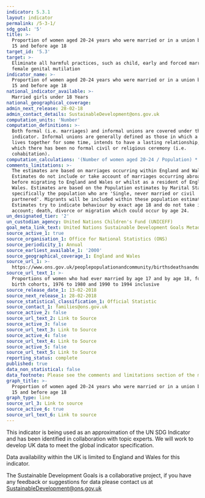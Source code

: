 ```yaml
---
indicator: 5.3.1
layout: indicator
permalink: /5-3-1/
sdg_goal: '5'
title: >-
  Proportion of women aged 20-24 years who were married or in a union before age
  15 and before age 18
target_id: '5.3'
target: >-
  Eliminate all harmful practices, such as child, early and forced marriage and
  female genital mutilation
indicator_name: >-
  Proportion of women aged 20-24 years who were married or in a union before age
  15 and before age 18
national_indicator_available: >-
  Married girls under 18 Years
national_geographical_coverage:
admin_next_release: 28-02-18
admin_contact_details: SustainableDevelopment@ons.gov.uk
computation_units: 'Number'
computation_definitions: >-
  Both formal (i.e. marriages) and informal unions are covered under this
  indicator. Informal unions are generally defined as those in which a couple
  lives together for some time, intends to have a lasting relationship, but for
  which there has been no formal civil or religious ceremony (i.e.
  cohabitation).
computation_calculations: '(Number of women aged 20-24 / Population) * 1,000'
comments_limitations: >-
  The estimates are based on marriages occurring within England and Wales only.
  Estimates do not include or take account of marriages occurring abroad either
  before migrating to England and Wales or whilst as a resident of England and
  Wales. Estimates are based on the Population estimates by Marital Status,
  specifically the population who are 'Single, never married or civil
  partnered'. Migrants will be included within these population estimates.
  Estimates try to indicate behaviour by exact age 18 and do not take into
  account; death, divorce or migration which could occur by age 24. 
un_designated_tier: '2'
un_custodian_agency: United Nations Children's Fund (UNICEFF)
goal_meta_link_text: United Nations Sustainable Development Goals Metadata (PDF 207 KB)
source_active_1: true
source_organisation_1: Office for National Statistics (ONS)
source_periodicity_1: Annual
source_earliest_available_1: '2000'
source_geographical_coverage_1: England and Wales
source_url_1: >-
  https://www.ons.gov.uk/peoplepopulationandcommunity/birthsdeathsandmarriages/marriagecohabitationandcivilpartnerships/adhocs/008063proportionsofwomenwhohadevermarriedbyage17andbyage18forgroupedbirthcohorts1976to1980to1990to1994
source_url_text_1: >-
  Proportions of women who had ever married by age 17 and by age 18, for grouped
  birth cohorts, 1976 to 1980 and 1990 to 1994 inclusive
source_release_date_1: 13-02-2018
source_next_release_1: 28-02-2018
source_statistical_classification_1: Official Statistic
source_contact_1: families@ons.gov.uk
source_active_2: false
source_url_text_2: Link to Source
source_active_3: false
source_url_text_3: Link to Source
source_active_4: false
source_url_text_4: Link to Source
source_active_5: false
source_url_text_5: Link to Source
reporting_status: complete
published: true
data_non_statistical: false
data_footnote: Please see the comments and limitations section of the metadata
graph_title: >-
  Proportion of women aged 20-24 years who were married or in a union before age
  15 and before age 18
graph_type: line
source_url_3: Link to source
source_active_6: true
source_url_text_6: Link to source
---
```

This indicator is being used as an approximation of the UN SDG Indicator and has been identified in collaboration with topic experts. We will work to develop UK data to meet the global indicator specification.
  
Data availability within the UK is limited to England and Wales for this indicator.
  
The Sustainable Development Goals is a collaborative project, if you have any feedback or suggestions for data please contact us at <SustainableDevelopment@ons.gov.uk>
